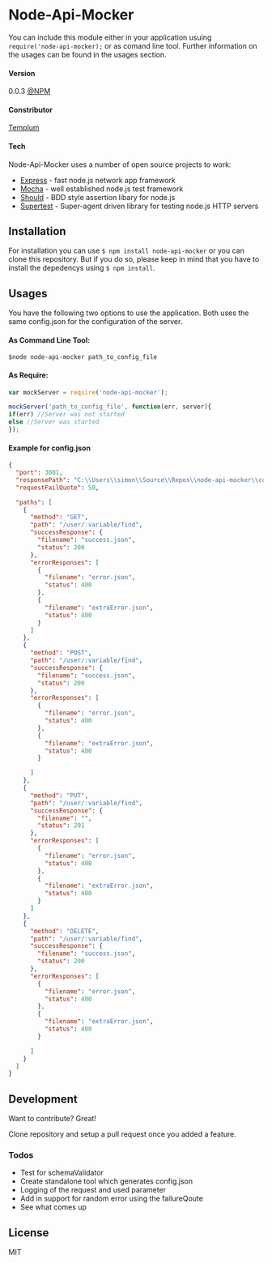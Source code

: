 # Node-Api-Mocker

You can include this module either in your application usuing ``` require('node-api-mocker); ``` or as comand line tool. Further information on the usages can be found in the usages section.
#### Version
0.0.3  [@NPM](https://www.npmjs.com/package/node-api-mocker)
#### Constributor
[Templum](https://github.com/Templum/)
#### Tech
Node-Api-Mocker uses a number of open source projects to work:
* [Express](http://expressjs.com/) - fast node.js network app framework
* [Mocha](https://mochajs.org/) - well established node.js test framework
* [Should](https://github.com/shouldjs/should.js) - BDD style assertion libary for node.js
* [Supertest](https://github.com/visionmedia/supertest) - Super-agent driven library for testing node.js HTTP servers


## Installation
For installation you can use ```$ npm install node-api-mocker``` or you can clone this repository. But if you do so, please keep in mind that you have to install the depedencys using ```$ npm install```.

## Usages

You have the following two options to use the application. Both uses the same config.json for the configuration of the server.
#### As Command Line Tool:
``` $node node-api-mocker path_to_config_file ```
#### As Require:
```javascript
var mockServer = require('node-api-mocker');

mockServer('path_to_config_file', function(err, server){
if(err) //Server was not started
else //Server was started
});
```

#### Example for config.json
```json
{
  "port": 3001,
  "responsePath": "C:\\Users\\simon\\Source\\Repos\\node-api-mocker\\configuration_test\\responses\\",
  "requestFailQuote": 50,

  "paths": [
    {
      "method": "GET",
      "path": "/user/:variable/find",
      "successResponse": {
        "filename": "success.json",
        "status": 200
      },
      "errorResponses": [
        {
          "filename": "error.json",
          "status": 400
        },
        {
          "filename": "extraError.json",
          "status": 400
        }
      ]
    },
    {
      "method": "POST",
      "path": "/user/:variable/find",
      "successResponse": {
        "filename": "success.json",
        "status": 200
      },
      "errorResponses": [
        {
          "filename": "error.json",
          "status": 400
        },
        {
          "filename": "extraError.json",
          "status": 400
        }

      ]
    },
    {
      "method": "PUT",
      "path": "/user/:variable/find",
      "successResponse": {
        "filename": "",
        "status": 201
      },
      "errorResponses": [
        {
          "filename": "error.json",
          "status": 400
        },
        {
          "filename": "extraError.json",
          "status": 400
        }
      ]
    },
    {
      "method": "DELETE",
      "path": "/user/:variable/find",
      "successResponse": {
        "filename": "success.json",
        "status": 200
      },
      "errorResponses": [
        {
          "filename": "error.json",
          "status": 400
        },
        {
          "filename": "extraError.json",
          "status": 400
        }

      ]
    }
  ]
}
```






## Development
Want to contribute? Great!

Clone repository and setup a pull request once you added a feature.

### Todos

 - Test for schemaValidator
 - Create standalone tool which generates config.json
 - Logging of the request and used parameter
 - Add in support for random error using the failureQoute 
 - See what comes up

License
----

MIT